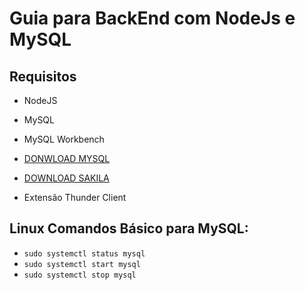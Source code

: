 # Guia para BackEnd com NodeJs e MySQL


## Requisitos
- NodeJS

- MySQL

- MySQL Workbench

- [DONWLOAD MYSQL](https://dev.mysql.com/downloads/workbench/)

- [DOWNLOAD SAKILA](https://dev.mysql.com/doc/index-other.html)
  
- Extensão Thunder Client

## Linux Comandos Básico para MySQL:
- `sudo systemctl status mysql`
- `sudo systemctl start mysql`
- `sudo systemctl stop mysql`